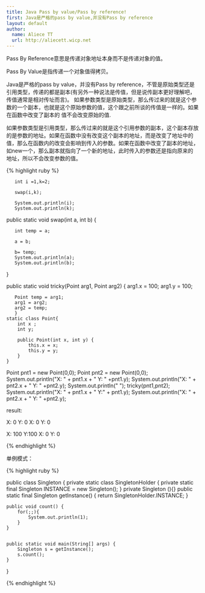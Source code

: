 ```yaml
---
title: Java Pass by value/Pass by reference!
first: Java是严格的pass by value,并没有Pass by reference
layout: default
author:
  name: Aliece TT
  url: http://aliecett.wicp.net
---
```


Pass By Reference意思是传递对象地址本身而不是传递对象的值。

Pass By Value是指传递一个对象值得拷贝。

Java是严格的pass by value，并没有Pass by reference，不管是原始类型还是引用类型，传递的都是副本(有另外一种说法是传值，但是说传副本更好理解吧，传值通常是相对传址而言)。 如果参数类型是原始类型，那么传过来的就是这个参数的一个副本，也就是这个原始参数的值，这个跟之前所谈的传值是一样的。如果在函数中改变了副本的 值不会改变原始的值.
 
 如果参数类型是引用类型，那么传过来的就是这个引用参数的副本，这个副本存放的是参数的地址。如果在函数中没有改变这个副本的地址，而是改变了地址中的 值，那么在函数内的改变会影响到传入的参数。如果在函数中改变了副本的地址，如new一个，那么副本就指向了一个新的地址，此时传入的参数还是指向原来的 地址，所以不会改变参数的值。

{% highlight ruby %}

	   int i =1,k=2;
	   
	   swap(i,k);
	   
	   System.out.println(i);
	   System.out.println(k);
	   
  public static void swap(int a, int b) {
	   
	   int temp = a;
	   
	   a = b;
	   
	   b= temp;
	   System.out.println(a);
	   System.out.println(b);
   }
   
   
   public static void tricky(Point arg1, Point arg2) { 
	   arg1.x = 100; 
	   arg1.y = 100; 
	   
	   Point temp = arg1; 
	   arg1 = arg2; 
	   arg2 = temp; 
	   } 
	static class Point{
		int x ;
		int y;
		
		public Point(int x, int y) {
			this.x = x; 
			this.y = y; 
		}
	}
	
   Point pnt1 = new Point(0,0); 
   Point pnt2 = new Point(0,0); 
   System.out.println("X: " + pnt1.x + " Y: " +pnt1.y); 
   System.out.println("X: " + pnt2.x + " Y: " +pnt2.y); 
   System.out.println(" "); 
   tricky(pnt1,pnt2); 
   System.out.println("X: " + pnt1.x + " Y:" + pnt1.y); 
   System.out.println("X: " + pnt2.x + " Y: " +pnt2.y);


result:

X: 0 Y: 0
X: 0 Y: 0
 
X: 100 Y:100
X: 0 Y: 0

{% endhighlight %}

单例模式：

{% highlight ruby %}

public class Singleton {
    private static class SingletonHolder {
	private static final Singleton INSTANCE = new Singleton();
    }
    private Singleton (){}
    public static final Singleton getInstance() {
	return SingletonHolder.INSTANCE;
    }
    
    
    public void count() {
    	for(;;){
    		System.out.println(1);
    	}
    }
    
    
    public static void main(String[] args) {
		Singleton s = getInstance();
		s.count();
	}
}

{% endhighlight %}